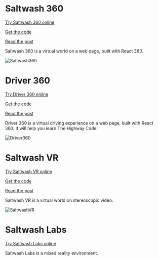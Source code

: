 # Saltwash 360

[Try Saltwash 360 online](https://rdmilligan.github.io/saltwash-360/)

[Get the code](https://github.com/rdmilligan/Saltwash360)

[Read the post](https://rdmilligan.wordpress.com/2019/01/09/react-360-movement/)

Saltwash 360 is a virtual world on a web page, built with React 360.

![Saltwash360](https://rdmilligan.files.wordpress.com/2019/01/React360_Room.png "Saltwash 360")

# Driver 360

[Try Driver 360 online](https://rdmilligan.github.io/driver-360/)

[Get the code](https://github.com/rdmilligan/Driver360)

[Read the post](https://rdmilligan.wordpress.com/2019/12/26/the-highway-code-in-virtual-reality/)

Driver 360 is a virtual driving experience on a web page, built with React 360. It will help you learn The Highway Code.

![Driver360](https://rdmilligan.files.wordpress.com/2019/12/driver360_firefox_instruction.png "Driver 360")

# Saltwash VR

[Try Saltwash VR online](https://rdmilligan.github.io/saltwash-vr/)

[Get the code](https://github.com/rdmilligan/SaltwashVR)

[Read the post](https://rdmilligan.wordpress.com/2020/05/31/bird-in-virtual-reality/)

Saltwash VR is a virtual world on stereoscopic video.

![SaltwashVR](https://rdmilligan.files.wordpress.com/2020/05/oculusrifts_dudenoir_part5_stillb.png "Saltwash VR")

# Saltwash Labs

[Try Saltwash Labs online](https://rdmilligan.github.io/saltwash-labs/)

Saltwash Labs is a mixed reality environment.
